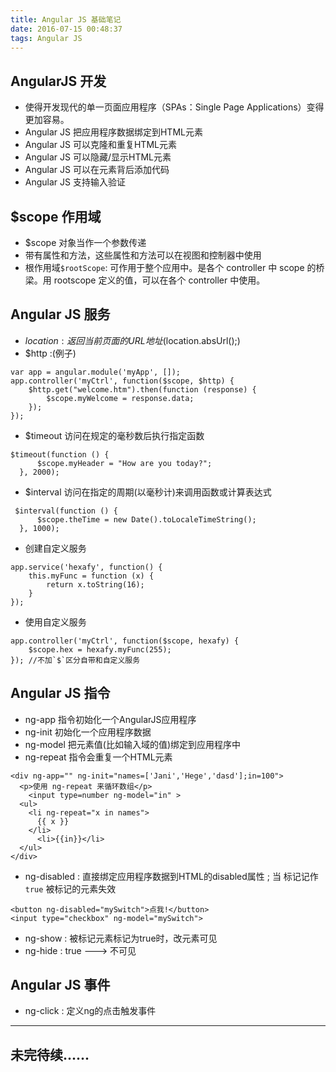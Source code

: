```yaml
---
title: Angular JS 基础笔记
date: 2016-07-15 00:48:37
tags: Angular JS
---
```

## AngularJS 开发
+ 使得开发现代的单一页面应用程序（SPAs：Single Page Applications）变得更加容易。
+ Angular JS 把应用程序数据绑定到HTML元素
+ Angular JS 可以克隆和重复HTML元素
+ Angular JS 可以隐藏/显示HTML元素
+ Angular JS 可以在元素背后添加代码
+ Angular JS 支持输入验证

## $scope 作用域
+ $scope 对象当作一个参数传递
+ 带有属性和方法，这些属性和方法可以在视图和控制器中使用
+ 根作用域`$rootScope`: 可作用于整个应用中。是各个 controller 中 scope 的桥梁。用 rootscope 定义的值，可以在各个 controller 中使用。

## Angular JS 服务
+ $location : 返回当前页面的 URL 地址 ($location.absUrl();)
+ $http :(例子)
```
var app = angular.module('myApp', []);
app.controller('myCtrl', function($scope, $http) {
    $http.get("welcome.htm").then(function (response) {
        $scope.myWelcome = response.data;
    });
});
```
+  $timeout 访问在规定的毫秒数后执行指定函数
```
$timeout(function () {
      $scope.myHeader = "How are you today?";
  }, 2000);
```
+ $interval 访问在指定的周期(以毫秒计)来调用函数或计算表达式
```
 $interval(function () {
      $scope.theTime = new Date().toLocaleTimeString();
  }, 1000);
```
+ 创建自定义服务
```
app.service('hexafy', function() {
    this.myFunc = function (x) {
        return x.toString(16);
    }
});
```
+ 使用自定义服务
```
app.controller('myCtrl', function($scope, hexafy) {
    $scope.hex = hexafy.myFunc(255);
}); //不加`$`区分自带和自定义服务
```



## Angular JS 指令
+ ng-app 指令初始化一个AngularJS应用程序
+ ng-init 初始化一个应用程序数据
+ ng-model 把元素值(比如输入域的值)绑定到应用程序中
+ ng-repeat 指令会重复一个HTML元素
```
<div ng-app="" ng-init="names=['Jani','Hege','dasd'];in=100">
  <p>使用 ng-repeat 来循环数组</p>
	<input type=number ng-model="in" >
  <ul>
    <li ng-repeat="x in names">
      {{ x }}
    </li>
	  <li>{{in}}</li>
  </ul>
</div>
```
+ ng-disabled : 直接绑定应用程序数据到HTML的disabled属性 ; 当 标记记作 `true` 被标记的元素失效
```
<button ng-disabled="mySwitch">点我!</button>
<input type="checkbox" ng-model="mySwitch">
```
+ ng-show : 被标记元素标记为true时，改元素可见
+ ng-hide :  true ---> 不可见

## Angular JS 事件
+ ng-click : 定义ng的点击触发事件
___
## 未完待续......

